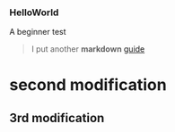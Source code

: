 ### HelloWorld
A beginner test
> I put another **markdown**
[guide](https://guides.github.com/activities/hello-world/)
# second **modification**

## 3rd **modification**
